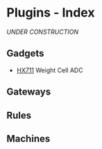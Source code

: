 # Plugins - Index

_UNDER CONSTRUCTION_

## Gadgets

* [HX711](plugins/gadgets/HX711) Weight Cell ADC

## Gateways

## Rules

## Machines

